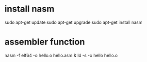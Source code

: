 # install nasm
sudo apt-get update
sudo apt-get upgrade
sudo apt-get install nasm

# assembler function
nasm -f elf64 -o hello.o hello.asm & ld -s -o hello hello.o
